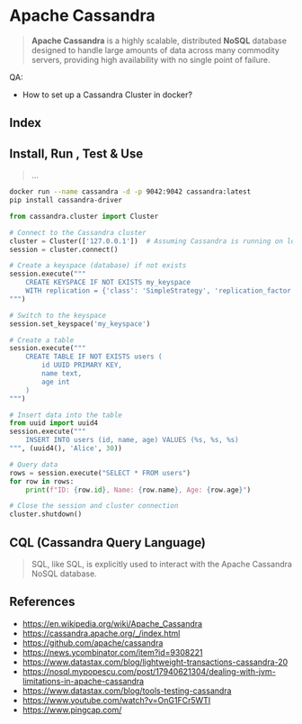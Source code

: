 # Apache Cassandra

> **Apache Cassandra** is a highly scalable, distributed **NoSQL** database designed to handle large amounts of data across many commodity servers, providing high availability with no single point of failure.
> 

QA:

- How to set up a Cassandra Cluster in docker?

## Index

## Install, Run , Test & Use

> …
> 

```bash
docker run --name cassandra -d -p 9042:9042 cassandra:latest
pip install cassandra-driver
```

```python
from cassandra.cluster import Cluster

# Connect to the Cassandra cluster
cluster = Cluster(['127.0.0.1'])  # Assuming Cassandra is running on localhost
session = cluster.connect()

# Create a keyspace (database) if not exists
session.execute("""
    CREATE KEYSPACE IF NOT EXISTS my_keyspace
    WITH replication = {'class': 'SimpleStrategy', 'replication_factor': 1}
""")

# Switch to the keyspace
session.set_keyspace('my_keyspace')

# Create a table
session.execute("""
    CREATE TABLE IF NOT EXISTS users (
        id UUID PRIMARY KEY,
        name text,
        age int
    )
""")

# Insert data into the table
from uuid import uuid4
session.execute("""
    INSERT INTO users (id, name, age) VALUES (%s, %s, %s)
""", (uuid4(), 'Alice', 30))

# Query data
rows = session.execute("SELECT * FROM users")
for row in rows:
    print(f"ID: {row.id}, Name: {row.name}, Age: {row.age}")

# Close the session and cluster connection
cluster.shutdown()

```

## **CQL (Cassandra Query Language)**

> SQL, like SQL, is explicitly used to interact with the Apache Cassandra NoSQL database.
> 

## References

- https://en.wikipedia.org/wiki/Apache_Cassandra
- https://cassandra.apache.org/_/index.html
- https://github.com/apache/cassandra
- https://news.ycombinator.com/item?id=9308221
- https://www.datastax.com/blog/lightweight-transactions-cassandra-20
- https://nosql.mypopescu.com/post/17940621304/dealing-with-jvm-limitations-in-apache-cassandra
- https://www.datastax.com/blog/tools-testing-cassandra
- https://www.youtube.com/watch?v=OnG1FCr5WTI
- https://www.pingcap.com/